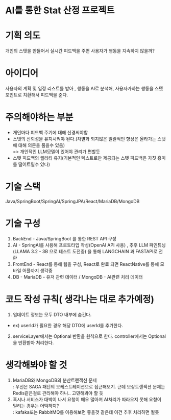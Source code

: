 # AI를 통한 Stat 산정 프로젝트

# 기획 의도 
개인의 스탯을 만들어서 실시간 피드백을 주면 사용자가 행동을 지속하지 않을까?

# 아이디어
사용자의 계획 및 일정 리스트를 받아 , 행동을 AI로 분석해, 사용자가하는 행동을 스탯포인트로 치환해서 피드백을 준다.

# 주의해야하는 부분
- 개인마다 피드백 주기에 대해 신경써야함
- 스탯의 신뢰성을 유지시켜야 된다.(차별화 되지않은 일괄적인 향상은 올라가는 스탯에 대해 의문을 품을수 있음)<br>
  => 개인적인 LLM모델이 있어야 관리가 편할듯
- 스탯 피드백의 퀄리티 유지(기본적인 텍스트로만 제공되는 스탯 피드백은 자칫 흥미를 떨어트릴수 있다)

# 기술 스택
Java/SpringBoot/SpringAI/SpringJPA/React/MariaDB/MongoDB <br>

# 기술 구성
1. BackEnd - Java/SpringBoot 를 통한 REST API 구성 <br>
2. AI - SpringAI를 사용해 프로토타입 작성(OpenAI API 사용) , 추후 LLM 파인튜닝(LLAMA 3.2 - 3B 으로 테스트 도전중) 을 통해 LANGCHAIN 과 FASTAPI로 전환  <br>
3. FrontEnd - React를 통해 웹을 구성, React로 완료 되면 ReactNative를 통해 모바일 어플까지 생각중 <br>
4. DB - MariaDB - 유저 관련 데이터 / MongoDB - AI관련 처리 데이터


# 코드 작성 규칙( 생각나는 대로 추가예정)

1. 업데이트 정보는 모두 DTO 내부에 숨긴다.
- ex) userId가 필요한 경우 해당 DTO에 userId를 추가한다.

2. serviceLayer에서는 Optional 반환을 원칙으로 한다. controller에서는 Optional을 반환받아 처리한다.


# 생각해봐야 할 것
1.  MariaDB와 MongoDB의 분산트랜잭션 문제 <br>
: 우선은 SAGA 패턴의 오케스트레이션으로 접근해보기. 근데 보상트랜잭션 문제는 Redis같은걸로 관리해야 하나.. 고민해봐야 할 듯
2. 혹시나 서비스가 대박이 나서 요청이 매우 많아져 AI처리가 따라오지 못해 요청이 밀리는 경우는 어떡하지? <br>
: kafaka또는 RabbitMQ를 이용해보면 좋을것 같은데 이건 추후 처리하면 될듯


